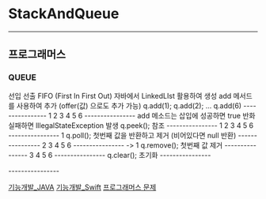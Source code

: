 # **StackAndQueue**
---------

## 프로그래머스


### QUEUE

선입 선출 FIFO (First In First Out)
자바에서 LinkedLIst 활용하여 생성
add 메서드를 사용하여 추가 (offer(값) 으로도 추가 가능)
q.add(1); q.add(2); ... q.add(6)
 \----------------
 1  2  3  4  5  6
\----------------
 add 메소드는 삽입에 성공하면 true 반화 실패하면 lllegalStateException 발생
q.peek(); 참조
\----------------
 1  2  3  4  5  6
 \----------------
 1
q.poll();      첫번째 값을 반환하고 제거 (비어있다면 null 반환)
 \----------------
 2  3  4  5  6
 \----------------
 -> 1
q.remove();    첫번째 값 제거
\----------------
 3  4  5  6
\----------------
q.clear();     초기화
\----------------
       
\----------------

[기능개발_JAVA]()
[기능개발_Swift]()
[프로그래머스 문제](https://programmers.co.kr/learn/courses/30/lessons/42586)


